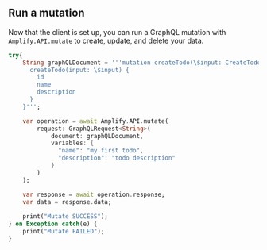## Run a mutation

Now that the client is set up, you can run a GraphQL mutation with `Amplify.API.mutate` to create, update, and delete your data.

```dart
try{
    String graphQLDocument = '''mutation createTodo(\$input: CreateTodoInput!) {
      createTodo(input: \$input) {
        id
        name
        description
      }
    }''';

    var operation = await Amplify.API.mutate(
        request: GraphQLRequest<String>(
            document: graphQLDocument,
            variables: {
              "name": "my first todo",
              "description": "todo description"
            }
        )
    );

    var response = await operation.response;
    var data = response.data;
    
    print("Mutate SUCCESS");
} on Exception catch(e) {
    print("Mutate FAILED");
}
```